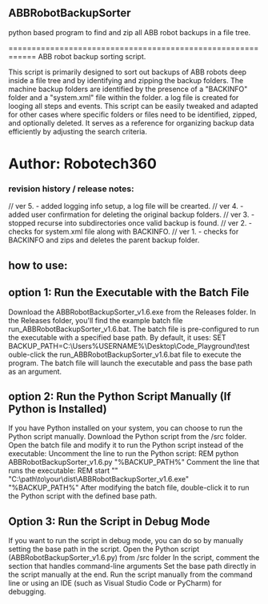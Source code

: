 ## ABBRobotBackupSorter
python based program to find and zip all ABB robot backups in a file tree.

============================================================
ABB robot backup sorting script.

This script is primarily designed to sort out backups of ABB robots
deep inside a file tree and by identifying and zipping the backup folders. 
The machine backup folders are identified by the presence of 
a "BACKINFO" folder and a "system.xml" file within the folder.
a log file is created for looging all steps and events.
This script can be easily tweaked and adapted for other cases 
where specific folders or files need to be identified, zipped, 
and optionally deleted. It serves as a reference for organizing 
backup data efficiently by adjusting the search criteria.

Author: Robotech360
============================================================
### revision history / release notes:
// ver 5. - added logging info setup, a log file will be crearted.
// ver 4. - added user confirmation for deleting the original backup folders.
// ver 3. - stopped recurse into subdirectories once valid backup is found.
// ver 2. - checks for system.xml file along with BACKINFO.
// ver 1. - checks for BACKINFO and zips and deletes the parent backup folder.

## how to use:
## option 1: Run the Executable with the Batch File
  Download the ABBRobotBackupSorter_v1.6.exe from the Releases folder. In the Releases folder, you'll find the example batch file run_ABBRobotBackupSorter_v1.6.bat.
  The batch file is pre-configured to run the executable with a specified base path. By default, it uses:
  SET BACKUP_PATH=C:\Users\%USERNAME%\Desktop\Code_Playground\test
  ouble-click the run_ABBRobotBackupSorter_v1.6.bat file to execute the program. The batch file will launch the executable and pass the base path as an argument.
  
## option 2: Run the Python Script Manually (If Python is Installed)
  If you have Python installed on your system, you can choose to run the Python script manually.
  Download the Python script from the /src folder.
  Open the batch file and modify it to run the Python script instead of the executable:
  Uncomment the line to run the Python script: 
  REM python ABBRobotBackupSorter_v1.6.py "%BACKUP_PATH%"
  Comment the line that runs the executable: 
  REM start "" "C:\path\to\your\dist\ABBRobotBackupSorter_v1.6.exe" "%BACKUP_PATH%"
  After modifying the batch file, double-click it to run the Python script with the defined base path.

## Option 3: Run the Script in Debug Mode
  If you want to run the script in debug mode, you can do so by manually setting the base path in the script.
  Open the Python script (ABBRobotBackupSorter_v1.6.py) from /src folder In the script, comment the section that handles command-line arguments
  Set the base path directly in the script manually at the end. 
  Run the script manually from the command line or using an IDE (such as Visual Studio Code or PyCharm) for debugging.

